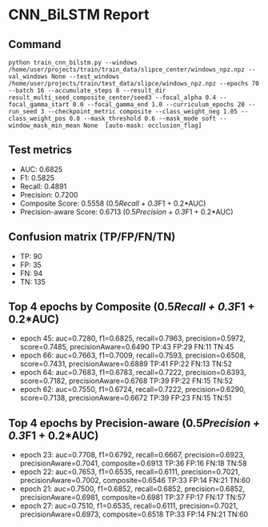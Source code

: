 # CNN_BiLSTM Report

## Command
```
python train_cnn_bilstm.py --windows /home/user/projects/train/train_data/slipce_center/windows_npz.npz --val_windows None --test_windows /home/user/projects/train/test_data/slipce/windows_npz.npz --epochs 70 --batch 16 --accumulate_steps 8 --result_dir result_multi_seed_composite_center/seed3 --focal_alpha 0.4 --focal_gamma_start 0.0 --focal_gamma_end 1.0 --curriculum_epochs 20 --run_seed 3 --checkpoint_metric composite --class_weight_neg 1.05 --class_weight_pos 0.8 --mask_threshold 0.6 --mask_mode soft --window_mask_min_mean None  [auto-mask: occlusion_flag]
```

## Test metrics
- AUC: 0.6825
- F1: 0.5825
- Recall: 0.4891
- Precision: 0.7200
- Composite Score: 0.5558 (0.5*Recall + 0.3*F1 + 0.2*AUC)
- Precision-aware Score: 0.6713 (0.5*Precision + 0.3*F1 + 0.2*AUC)
## Confusion matrix (TP/FP/FN/TN)
- TP: 90
- FP: 35
- FN: 94
- TN: 135

## Top 4 epochs by Composite (0.5*Recall + 0.3*F1 + 0.2*AUC)
- epoch 45: auc=0.7280, f1=0.6825, recall=0.7963, precision=0.5972, score=0.7485, precisionAware=0.6490  TP:43 FP:29 FN:11 TN:45
- epoch 66: auc=0.7663, f1=0.7009, recall=0.7593, precision=0.6508, score=0.7431, precisionAware=0.6889  TP:41 FP:22 FN:13 TN:52
- epoch 64: auc=0.7683, f1=0.6783, recall=0.7222, precision=0.6393, score=0.7182, precisionAware=0.6768  TP:39 FP:22 FN:15 TN:52
- epoch 62: auc=0.7550, f1=0.6724, recall=0.7222, precision=0.6290, score=0.7138, precisionAware=0.6672  TP:39 FP:23 FN:15 TN:51

## Top 4 epochs by Precision-aware (0.5*Precision + 0.3*F1 + 0.2*AUC)
- epoch 23: auc=0.7708, f1=0.6792, recall=0.6667, precision=0.6923, precisionAware=0.7041, composite=0.6913  TP:36 FP:16 FN:18 TN:58
- epoch 22: auc=0.7653, f1=0.6535, recall=0.6111, precision=0.7021, precisionAware=0.7002, composite=0.6546  TP:33 FP:14 FN:21 TN:60
- epoch 21: auc=0.7500, f1=0.6852, recall=0.6852, precision=0.6852, precisionAware=0.6981, composite=0.6981  TP:37 FP:17 FN:17 TN:57
- epoch 27: auc=0.7510, f1=0.6535, recall=0.6111, precision=0.7021, precisionAware=0.6973, composite=0.6518  TP:33 FP:14 FN:21 TN:60
